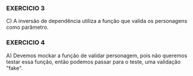 ### EXERCICIO 3

C)
A inversão de dependência utiliza a função que valida os personagens como parâmetro.

### EXERCICIO 4

A)
Devemos mockar a função de validar personagem, pois não queremos testar essa função, então podemos passar para o teste, uma validação "fake".